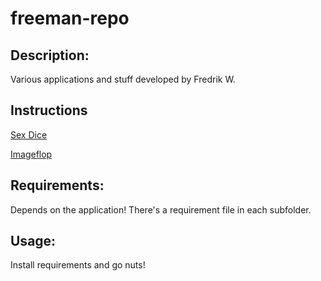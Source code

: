 # freeman-repo

## Description:
Various applications and stuff developed by Fredrik W.

## Instructions
[Sex Dice](sex-dice/INSTRUCTIONS_SEXDICE.md)

[Imageflop](image-flop/INSTRUCTIONS_IMAGEFLOP.md)

## Requirements:
Depends on the application!
There's a requirement file in each subfolder.

## Usage:
Install requirements and go nuts!